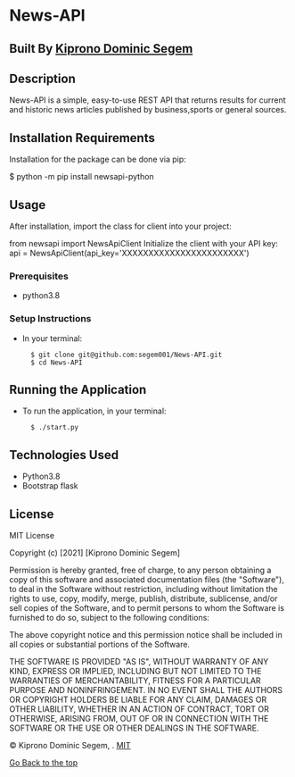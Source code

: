 # News-API

## Built By [Kiprono Dominic Segem](https://python-djangoflask.herokuapp.com/)

## Description
News-API is a simple, easy-to-use REST API that returns   results for current and historic news articles published by business,sports or general sources.
##  Installation Requirements
  Installation for the package can be done via pip:

  $ python -m pip install newsapi-python

 ## Usage
After installation, import the  class for client into your project:

from newsapi import NewsApiClient
Initialize the client with your API key:
api = NewsApiClient(api_key='XXXXXXXXXXXXXXXXXXXXXXX')
### Prerequisites
* python3.8


### Setup Instructions
* In your terminal:
        
        $ git clone git@github.com:segem001/News-API.git
        $ cd News-API

## Running the Application
* To run the application, in your terminal:

        $ ./start.py
## Technologies Used
* Python3.8
* Bootstrap flask

## **License**

MIT License

Copyright (c) [2021] [Kiprono Dominic Segem]

Permission is hereby granted, free of charge, to any person obtaining a copy
of this software and associated documentation files (the "Software"), to deal
in the Software without restriction, including without limitation the rights
to use, copy, modify, merge, publish, distribute, sublicense, and/or sell
copies of the Software, and to permit persons to whom the Software is
furnished to do so, subject to the following conditions:

The above copyright notice and this permission notice shall be included in all
copies or substantial portions of the Software.

THE SOFTWARE IS PROVIDED "AS IS", WITHOUT WARRANTY OF ANY KIND, EXPRESS OR
IMPLIED, INCLUDING BUT NOT LIMITED TO THE WARRANTIES OF MERCHANTABILITY,
FITNESS FOR A PARTICULAR PURPOSE AND NONINFRINGEMENT. IN NO EVENT SHALL THE
AUTHORS OR COPYRIGHT HOLDERS BE LIABLE FOR ANY CLAIM, DAMAGES OR OTHER
LIABILITY, WHETHER IN AN ACTION OF CONTRACT, TORT OR OTHERWISE, ARISING FROM,
OUT OF OR IN CONNECTION WITH THE SOFTWARE OR THE USE OR OTHER DEALINGS IN THE
SOFTWARE.

©️ Kiprono Dominic Segem, . [MIT](https://choosealicense.com/licenses/mit/)


[Go Back to the top](#Segem)

